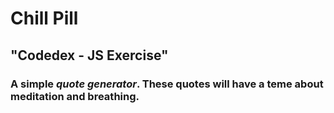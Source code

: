 # **Chill Pill**
## **"Codedex - JS Exercise"**
### A simple *quote generator*. These quotes will have a teme about meditation and breathing.
